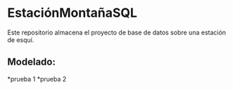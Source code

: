 # EstaciónMontañaSQL
Este repositorio almacena el proyecto de base de datos sobre una estación de esquí.

## Modelado:
 *prueba 1
 *prueba 2



